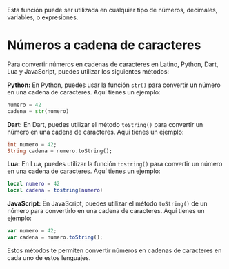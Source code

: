 Esta función puede ser utilizada en cualquier tipo de números, decimales, variables, o expresiones.

# Números a cadena de caracteres 
Para convertir números en cadenas de caracteres en Latino, Python, Dart, Lua y JavaScript, puedes utilizar los siguientes métodos:

**Python:**
En Python, puedes usar la función `str()` para convertir un número en una cadena de caracteres. Aquí tienes un ejemplo:

```python
numero = 42
cadena = str(numero)
```

**Dart:**
En Dart, puedes utilizar el método `toString()` para convertir un número en una cadena de caracteres. Aquí tienes un ejemplo:

```dart
int numero = 42;
String cadena = numero.toString();
```

**Lua:**
En Lua, puedes utilizar la función `tostring()` para convertir un número en una cadena de caracteres. Aquí tienes un ejemplo:

```lua
local numero = 42
local cadena = tostring(numero)
```

**JavaScript:**
En JavaScript, puedes utilizar el método `toString()` de un número para convertirlo en una cadena de caracteres. Aquí tienes un ejemplo:

```javascript
var numero = 42;
var cadena = numero.toString();
```

Estos métodos te permiten convertir números en cadenas de caracteres en cada uno de estos lenguajes.
